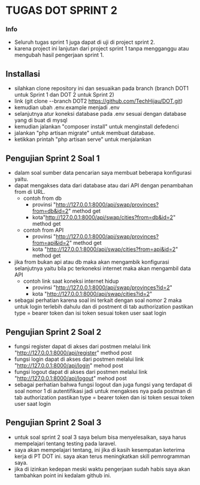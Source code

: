 # TUGAS DOT SPRINT 2
### Info
- Seluruh tugas sprint 1 juga  dapat di uji di project sprint 2.
- karena project ini lanjutan dari project sprint 1 tanpa mengganggu atau mengubah hasil pengerjaan sprint 1.

## Installasi
- silahkan clone repository ini dan sesuaikan pada branch (branch DOT1 untuk Sprint 1 dan DOT 2 untuk Sprint 2) 
- link (git clone --branch DOT2 https://github.com/TechHijau/DOT.git)
- kemudian ubah .env.example menjadi .env 
- selanjutnya atur koneksi database pada .env sesuai dengan database yang di buat di mysql
- kemudian jalankan "composer install" untuk menginstall defedenci
- jalankan "php artisan migrate" untuk membuat database.
- ketikkan printah "php artisan serve" untuk menjalankan

## Pengujian Sprint 2 Soal 1
- dalam soal sumber data pencarian saya membuat beberapa konfigurasi yaitu.
- dapat mengakses data dari database atau dari API dengan penambahan from di URL.
    * contoh from db
        * provinsi "http://127.0.0.1:8000/api/swap/provinces?from=db&id=2" method get
        * kota"http://127.0.0.1:8000/api/swap/cities?from=db&id=2" method get 
    * contoh from API
        * provinsi "http://127.0.0.1:8000/api/swap/provinces?from=api&id=2" method get
        * kota "http://127.0.0.1:8000/api/swap/cities?from=api&id=2" method get
- jika from bukan api atau db maka akan mengambik konfigurasi selanjutnya yaitu bila pc terkoneksi internet maka akan mengambil data API
    * contoh link saat koneksi internet hidup
        * provinsi "http://127.0.0.1:8000/api/swap/provinces?id=2"
        * kota "http://127.0.0.1:8000/api/swap/cities?id=2"
- sebagai perhatian karena soal ini terkait dengan soal nomor 2 maka untuk login terlebih dahulu dan di postment di tab authorization pastikan type = bearer token dan isi token sesuai token user saat login

## Pengujian Sprint 2 Soal 2
- fungsi register dapat di akses dari postmen melalui link  "http://127.0.0.1:8000/api/register" method post
- fungsi login dapat di akses dari postmen melalui link  "http://127.0.0.1:8000/api/login" mehod post
- fungsi logout dapat di akses dari postmen melalui link  "http://127.0.0.1:8000/api/logout" mehod post
- sebagai perhatian bahwa fungsi logout dan juga fungsi yang terdapat di soal nomor 1 di autentifikasi jadi untuk mengakses nya pada postman di tab authorization pastikan type = bearer token dan isi token sesuai token user saat login

## Pengujian Sprint 2 Soal 3
- untuk soal sprint 2 soal 3 saya belum bisa menyelesaikan, saya harus mempelajari tentang testing pada laravel.
- saya akan mempelajari tentang, ini jika di kasih kesempatan keterima kerja di PT DOT ini. saya akan terus meningkatkan skill pemrogramman saya.
- jika di izinkan kedepan meski waktu pengerjaan sudah habis saya akan tambahkan point ini kedalam github ini.

